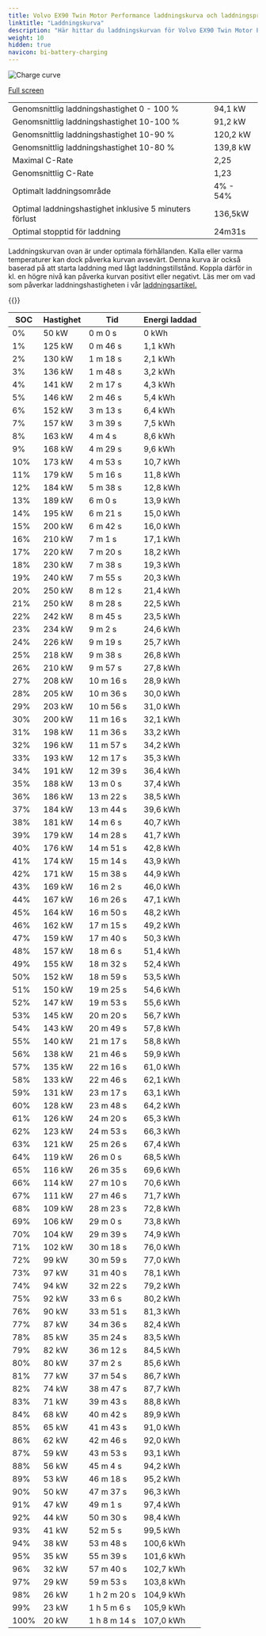 ```yaml
---
title: Volvo EX90 Twin Motor Performance laddningskurva och laddningsprestanda
linktitle: "Laddningskurva"
description: "Här hittar du laddningskurvan för Volvo EX90 Twin Motor Performance."
weight: 10
hidden: true
navicon: bi-battery-charging
---
```

<!-- markdownlint-disable MD033 -->
<img src="../chargingcurve.svg" alt="Charge curve" class="img-fluid">

[Full screen](../chargingcurve.svg)


<table class="table table-striped">
<tbody>
<tr>
<td>Genomsnittlig laddningshastighet 0 - 100 %</td><td>94,1 kW</td>
</tr>
<tr>
<td>Genomsnittlig laddningshastighet 10-100 %</td><td>91,2 kW</td>
</tr>
<tr>
<td>Genomsnittlig laddningshastighet 10-90 %</td><td>120,2 kW</td>
</tr>
<tr>
<td>Genomsnittlig laddningshastighet 10-80 %</td><td>139,8 kW</td>
</tr>
<tr>
<td>Maximal C-Rate</td><td>2,25</td>
</tr>
<tr>
<td>Genomsnittlig C-Rate</td><td>1,23</td>
</tr>
<tr>
<td>Optimalt laddningsområde</td><td>4% - 54%</td>
</tr>
<tr>
<td>Optimal laddningshastighet inklusive 5 minuters förlust</td><td>136,5kW</td>
</tr>
<tr>
<td>Optimal stopptid för laddning</td><td>24m31s</td>
</tr>
</tbody>
</table>


Laddningskurvan ovan är under optimala förhållanden. Kalla eller varma temperaturer kan dock påverka kurvan avsevärt. Denna kurva är också baserad på att starta laddning med lågt laddningstillstånd. Koppla därför in kl. en högre nivå kan påverka kurvan positivt eller negativt. Läs mer om vad som påverkar laddningshastigheten i vår [laddningsartikel.](../../../../../technology/battery/charging/) 


{{<evkxdisplayaddarticle />}}
<table class="table table-striped">
<thead>
<tr><th>SOC</th><th>Hastighet</th><th>Tid</th><th>Energi laddad</th></tr>
</thead>
<tbody>
<tr>
<td>0%</td><td>50 kW</td><td> 0 m 0 s </td><td>0 kWh </td>
</tr>
<tr>
<td>1%</td><td>125 kW</td><td> 0 m 46 s </td><td>1,1 kWh </td>
</tr>
<tr>
<td>2%</td><td>130 kW</td><td> 1 m 18 s </td><td>2,1 kWh </td>
</tr>
<tr>
<td>3%</td><td>136 kW</td><td> 1 m 48 s </td><td>3,2 kWh </td>
</tr>
<tr>
<td>4%</td><td>141 kW</td><td> 2 m 17 s </td><td>4,3 kWh </td>
</tr>
<tr>
<td>5%</td><td>146 kW</td><td> 2 m 46 s </td><td>5,4 kWh </td>
</tr>
<tr>
<td>6%</td><td>152 kW</td><td> 3 m 13 s </td><td>6,4 kWh </td>
</tr>
<tr>
<td>7%</td><td>157 kW</td><td> 3 m 39 s </td><td>7,5 kWh </td>
</tr>
<tr>
<td>8%</td><td>163 kW</td><td> 4 m 4 s </td><td>8,6 kWh </td>
</tr>
<tr>
<td>9%</td><td>168 kW</td><td> 4 m 29 s </td><td>9,6 kWh </td>
</tr>
<tr>
<td>10%</td><td>173 kW</td><td> 4 m 53 s </td><td>10,7 kWh </td>
</tr>
<tr>
<td>11%</td><td>179 kW</td><td> 5 m 16 s </td><td>11,8 kWh </td>
</tr>
<tr>
<td>12%</td><td>184 kW</td><td> 5 m 38 s </td><td>12,8 kWh </td>
</tr>
<tr>
<td>13%</td><td>189 kW</td><td> 6 m 0 s </td><td>13,9 kWh </td>
</tr>
<tr>
<td>14%</td><td>195 kW</td><td> 6 m 21 s </td><td>15,0 kWh </td>
</tr>
<tr>
<td>15%</td><td>200 kW</td><td> 6 m 42 s </td><td>16,0 kWh </td>
</tr>
<tr>
<td>16%</td><td>210 kW</td><td> 7 m 1 s </td><td>17,1 kWh </td>
</tr>
<tr>
<td>17%</td><td>220 kW</td><td> 7 m 20 s </td><td>18,2 kWh </td>
</tr>
<tr>
<td>18%</td><td>230 kW</td><td> 7 m 38 s </td><td>19,3 kWh </td>
</tr>
<tr>
<td>19%</td><td>240 kW</td><td> 7 m 55 s </td><td>20,3 kWh </td>
</tr>
<tr>
<td>20%</td><td>250 kW</td><td> 8 m 12 s </td><td>21,4 kWh </td>
</tr>
<tr>
<td>21%</td><td>250 kW</td><td> 8 m 28 s </td><td>22,5 kWh </td>
</tr>
<tr>
<td>22%</td><td>242 kW</td><td> 8 m 45 s </td><td>23,5 kWh </td>
</tr>
<tr>
<td>23%</td><td>234 kW</td><td> 9 m 2 s </td><td>24,6 kWh </td>
</tr>
<tr>
<td>24%</td><td>226 kW</td><td> 9 m 19 s </td><td>25,7 kWh </td>
</tr>
<tr>
<td>25%</td><td>218 kW</td><td> 9 m 38 s </td><td>26,8 kWh </td>
</tr>
<tr>
<td>26%</td><td>210 kW</td><td> 9 m 57 s </td><td>27,8 kWh </td>
</tr>
<tr>
<td>27%</td><td>208 kW</td><td> 10 m 16 s </td><td>28,9 kWh </td>
</tr>
<tr>
<td>28%</td><td>205 kW</td><td> 10 m 36 s </td><td>30,0 kWh </td>
</tr>
<tr>
<td>29%</td><td>203 kW</td><td> 10 m 56 s </td><td>31,0 kWh </td>
</tr>
<tr>
<td>30%</td><td>200 kW</td><td> 11 m 16 s </td><td>32,1 kWh </td>
</tr>
<tr>
<td>31%</td><td>198 kW</td><td> 11 m 36 s </td><td>33,2 kWh </td>
</tr>
<tr>
<td>32%</td><td>196 kW</td><td> 11 m 57 s </td><td>34,2 kWh </td>
</tr>
<tr>
<td>33%</td><td>193 kW</td><td> 12 m 17 s </td><td>35,3 kWh </td>
</tr>
<tr>
<td>34%</td><td>191 kW</td><td> 12 m 39 s </td><td>36,4 kWh </td>
</tr>
<tr>
<td>35%</td><td>188 kW</td><td> 13 m 0 s </td><td>37,4 kWh </td>
</tr>
<tr>
<td>36%</td><td>186 kW</td><td> 13 m 22 s </td><td>38,5 kWh </td>
</tr>
<tr>
<td>37%</td><td>184 kW</td><td> 13 m 44 s </td><td>39,6 kWh </td>
</tr>
<tr>
<td>38%</td><td>181 kW</td><td> 14 m 6 s </td><td>40,7 kWh </td>
</tr>
<tr>
<td>39%</td><td>179 kW</td><td> 14 m 28 s </td><td>41,7 kWh </td>
</tr>
<tr>
<td>40%</td><td>176 kW</td><td> 14 m 51 s </td><td>42,8 kWh </td>
</tr>
<tr>
<td>41%</td><td>174 kW</td><td> 15 m 14 s </td><td>43,9 kWh </td>
</tr>
<tr>
<td>42%</td><td>171 kW</td><td> 15 m 38 s </td><td>44,9 kWh </td>
</tr>
<tr>
<td>43%</td><td>169 kW</td><td> 16 m 2 s </td><td>46,0 kWh </td>
</tr>
<tr>
<td>44%</td><td>167 kW</td><td> 16 m 26 s </td><td>47,1 kWh </td>
</tr>
<tr>
<td>45%</td><td>164 kW</td><td> 16 m 50 s </td><td>48,2 kWh </td>
</tr>
<tr>
<td>46%</td><td>162 kW</td><td> 17 m 15 s </td><td>49,2 kWh </td>
</tr>
<tr>
<td>47%</td><td>159 kW</td><td> 17 m 40 s </td><td>50,3 kWh </td>
</tr>
<tr>
<td>48%</td><td>157 kW</td><td> 18 m 6 s </td><td>51,4 kWh </td>
</tr>
<tr>
<td>49%</td><td>155 kW</td><td> 18 m 32 s </td><td>52,4 kWh </td>
</tr>
<tr>
<td>50%</td><td>152 kW</td><td> 18 m 59 s </td><td>53,5 kWh </td>
</tr>
<tr>
<td>51%</td><td>150 kW</td><td> 19 m 25 s </td><td>54,6 kWh </td>
</tr>
<tr>
<td>52%</td><td>147 kW</td><td> 19 m 53 s </td><td>55,6 kWh </td>
</tr>
<tr>
<td>53%</td><td>145 kW</td><td> 20 m 20 s </td><td>56,7 kWh </td>
</tr>
<tr>
<td>54%</td><td>143 kW</td><td> 20 m 49 s </td><td>57,8 kWh </td>
</tr>
<tr>
<td>55%</td><td>140 kW</td><td> 21 m 17 s </td><td>58,8 kWh </td>
</tr>
<tr>
<td>56%</td><td>138 kW</td><td> 21 m 46 s </td><td>59,9 kWh </td>
</tr>
<tr>
<td>57%</td><td>135 kW</td><td> 22 m 16 s </td><td>61,0 kWh </td>
</tr>
<tr>
<td>58%</td><td>133 kW</td><td> 22 m 46 s </td><td>62,1 kWh </td>
</tr>
<tr>
<td>59%</td><td>131 kW</td><td> 23 m 17 s </td><td>63,1 kWh </td>
</tr>
<tr>
<td>60%</td><td>128 kW</td><td> 23 m 48 s </td><td>64,2 kWh </td>
</tr>
<tr>
<td>61%</td><td>126 kW</td><td> 24 m 20 s </td><td>65,3 kWh </td>
</tr>
<tr>
<td>62%</td><td>123 kW</td><td> 24 m 53 s </td><td>66,3 kWh </td>
</tr>
<tr>
<td>63%</td><td>121 kW</td><td> 25 m 26 s </td><td>67,4 kWh </td>
</tr>
<tr>
<td>64%</td><td>119 kW</td><td> 26 m 0 s </td><td>68,5 kWh </td>
</tr>
<tr>
<td>65%</td><td>116 kW</td><td> 26 m 35 s </td><td>69,6 kWh </td>
</tr>
<tr>
<td>66%</td><td>114 kW</td><td> 27 m 10 s </td><td>70,6 kWh </td>
</tr>
<tr>
<td>67%</td><td>111 kW</td><td> 27 m 46 s </td><td>71,7 kWh </td>
</tr>
<tr>
<td>68%</td><td>109 kW</td><td> 28 m 23 s </td><td>72,8 kWh </td>
</tr>
<tr>
<td>69%</td><td>106 kW</td><td> 29 m 0 s </td><td>73,8 kWh </td>
</tr>
<tr>
<td>70%</td><td>104 kW</td><td> 29 m 39 s </td><td>74,9 kWh </td>
</tr>
<tr>
<td>71%</td><td>102 kW</td><td> 30 m 18 s </td><td>76,0 kWh </td>
</tr>
<tr>
<td>72%</td><td>99 kW</td><td> 30 m 59 s </td><td>77,0 kWh </td>
</tr>
<tr>
<td>73%</td><td>97 kW</td><td> 31 m 40 s </td><td>78,1 kWh </td>
</tr>
<tr>
<td>74%</td><td>94 kW</td><td> 32 m 22 s </td><td>79,2 kWh </td>
</tr>
<tr>
<td>75%</td><td>92 kW</td><td> 33 m 6 s </td><td>80,2 kWh </td>
</tr>
<tr>
<td>76%</td><td>90 kW</td><td> 33 m 51 s </td><td>81,3 kWh </td>
</tr>
<tr>
<td>77%</td><td>87 kW</td><td> 34 m 36 s </td><td>82,4 kWh </td>
</tr>
<tr>
<td>78%</td><td>85 kW</td><td> 35 m 24 s </td><td>83,5 kWh </td>
</tr>
<tr>
<td>79%</td><td>82 kW</td><td> 36 m 12 s </td><td>84,5 kWh </td>
</tr>
<tr>
<td>80%</td><td>80 kW</td><td> 37 m 2 s </td><td>85,6 kWh </td>
</tr>
<tr>
<td>81%</td><td>77 kW</td><td> 37 m 54 s </td><td>86,7 kWh </td>
</tr>
<tr>
<td>82%</td><td>74 kW</td><td> 38 m 47 s </td><td>87,7 kWh </td>
</tr>
<tr>
<td>83%</td><td>71 kW</td><td> 39 m 43 s </td><td>88,8 kWh </td>
</tr>
<tr>
<td>84%</td><td>68 kW</td><td> 40 m 42 s </td><td>89,9 kWh </td>
</tr>
<tr>
<td>85%</td><td>65 kW</td><td> 41 m 43 s </td><td>91,0 kWh </td>
</tr>
<tr>
<td>86%</td><td>62 kW</td><td> 42 m 46 s </td><td>92,0 kWh </td>
</tr>
<tr>
<td>87%</td><td>59 kW</td><td> 43 m 53 s </td><td>93,1 kWh </td>
</tr>
<tr>
<td>88%</td><td>56 kW</td><td> 45 m 4 s </td><td>94,2 kWh </td>
</tr>
<tr>
<td>89%</td><td>53 kW</td><td> 46 m 18 s </td><td>95,2 kWh </td>
</tr>
<tr>
<td>90%</td><td>50 kW</td><td> 47 m 37 s </td><td>96,3 kWh </td>
</tr>
<tr>
<td>91%</td><td>47 kW</td><td> 49 m 1 s </td><td>97,4 kWh </td>
</tr>
<tr>
<td>92%</td><td>44 kW</td><td> 50 m 30 s </td><td>98,4 kWh </td>
</tr>
<tr>
<td>93%</td><td>41 kW</td><td> 52 m 5 s </td><td>99,5 kWh </td>
</tr>
<tr>
<td>94%</td><td>38 kW</td><td> 53 m 48 s </td><td>100,6 kWh </td>
</tr>
<tr>
<td>95%</td><td>35 kW</td><td> 55 m 39 s </td><td>101,6 kWh </td>
</tr>
<tr>
<td>96%</td><td>32 kW</td><td> 57 m 40 s </td><td>102,7 kWh </td>
</tr>
<tr>
<td>97%</td><td>29 kW</td><td> 59 m 53 s </td><td>103,8 kWh </td>
</tr>
<tr>
<td>98%</td><td>26 kW</td><td>1 h 2 m 20 s </td><td>104,9 kWh </td>
</tr>
<tr>
<td>99%</td><td>23 kW</td><td>1 h 5 m 6 s </td><td>105,9 kWh </td>
</tr>
<tr>
<td>100%</td><td>20 kW</td><td>1 h 8 m 14 s </td><td>107,0 kWh </td>
</tr>
</tbody>
</table>

